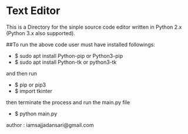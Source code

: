 # Text Editor

This is a Directory for the sinple source code editor written in Python 2.x (Python 3.x also supported).

##To run the above code user must have installed followings:
- $ sudo apt install Python-pip or Python3-pip
- $ sudo apt install Python-tk or python3-tk

and then run 
- $ pip or pip3
- $ import tkinter

then terminate the process and run the main.py file
- $ python main.py

<p> author : iamsajjadansari@gmail.com </p>
